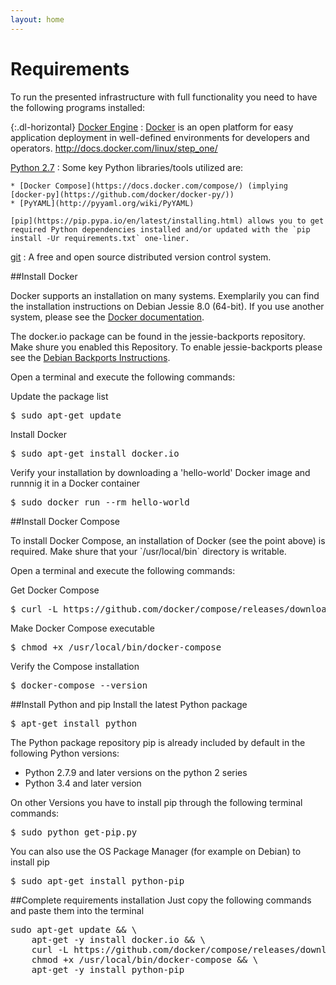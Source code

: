 ```yaml
---
layout: home
---
```


# Requirements

To run the presented infrastructure with full functionality you need to have the following programs installed:

{:.dl-horizontal}
[Docker Engine](http://docs.docker.com/installation/)
: [Docker](https://docs.docker.com) is an open platform for easy application deployment in well-defined environments for developers and operators.
http://docs.docker.com/linux/step_one/

[Python 2.7](https://wiki.python.org/moin/BeginnersGuide/Download)
: Some key Python libraries/tools utilized are:

    * [Docker Compose](https://docs.docker.com/compose/) (implying [docker-py](https://github.com/docker/docker-py/))
    * [PyYAML](http://pyyaml.org/wiki/PyYAML)

    [pip](https://pip.pypa.io/en/latest/installing.html) allows you to get required Python dependencies installed and/or updated with the `pip install -Ur requirements.txt` one-liner.

[git](https://git-scm.com/book/en/v2/Getting-Started-Installing-Git)
: A free and open source distributed version control system.


##Install Docker

<p>Docker supports an installation on many systems. Exemplarily you can find the installation instructions on Debian Jessie 8.0 (64-bit). If you use another system, please see the <a href="https://docs.docker.com/installation/" target="_blank">Docker documentation</a>.</p>
<p>The docker.io package can be found in the jessie-backports repository. Make shure you enabled this Repository. To enable jessie-backports please see the <a href="http://backports.debian.org/Instructions/" target="_blank">Debian Backports Instructions</a>.</p>
<p>Open a terminal and execute the following commands:</p>
Update the package list
<pre>
$ sudo apt-get update
</pre>
Install Docker
<pre>
$ sudo apt-get install docker.io
</pre>
Verify your installation by downloading a 'hello-world' Docker image and runnnig it in a 
Docker container
<pre>
$ sudo docker run --rm hello-world
</pre> 


##Install Docker Compose

<p>To install Docker Compose, an installation of Docker (see the point above) is required. Make shure that your `/usr/local/bin` directory is writable.</p>

<p>Open a terminal and execute the following commands:</p>
Get Docker Compose
<pre>
$ curl -L https://github.com/docker/compose/releases/download/1.3.2/docker-compose-`uname -s`-`uname -m` > /usr/local/bin/docker-compose
</pre>
Make Docker Compose executable
<pre>
$ chmod +x /usr/local/bin/docker-compose
</pre>
Verify the Compose installation
<pre>
$ docker-compose --version
</pre>


##Install Python and pip
Install the latest Python package
<pre>
$ apt-get install python
</pre> 
<p>The Python package repository pip is already included by default in the following Python versions:</p>
<ul>
<li>Python 2.7.9 and later versions on the python 2 series</li>
<li>Python 3.4 and later version</li>
</ul> 
On other Versions you have to install pip through the following terminal commands:
<pre>
$ sudo python get-pip.py
</pre>
You can also use the OS Package Manager (for example on Debian) to install pip
<pre>
$ sudo apt-get install python-pip
</pre>

##Complete requirements installation
Just copy the following commands and paste them into the terminal
<pre>
sudo apt-get update && \
    apt-get -y install docker.io && \
    curl -L https://github.com/docker/compose/releases/download/1.3.2/docker-compose-`uname -s`-`uname -m` > /usr/local/bin/docker-compose && \
    chmod +x /usr/local/bin/docker-compose && \
    apt-get -y install python-pip
</pre>
